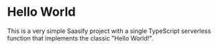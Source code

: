 # Hello World

This is a very simple Saasify project with a single TypeScript serverless function that implements the classic "Hello World!".
